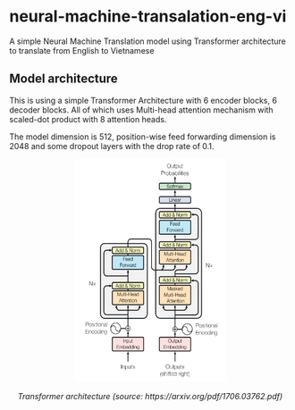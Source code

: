 # neural-machine-transalation-eng-vi
A simple Neural Machine Translation model using Transformer architecture to translate from English to Vietnamese

## Model architecture

This is using a simple Transformer Architecture with 6 encoder blocks, 6 decoder blocks. All of which uses Multi-head attention mechanism with scaled-dot product with 8 attention heads.

The model dimension is 512, position-wise feed forwarding dimension is 2048 and some dropout layers with the drop rate of 0.1.

<p align="center">
  <img src="transformer_architecture.png" alt = "UI" title = "Transformer architecture (source: https://arxiv.org/pdf/1706.03762.pdf)" width="270" height="400">
</p>

<p align="center">
   <em>Transformer architecture (source: https://arxiv.org/pdf/1706.03762.pdf)</em>
</p>
